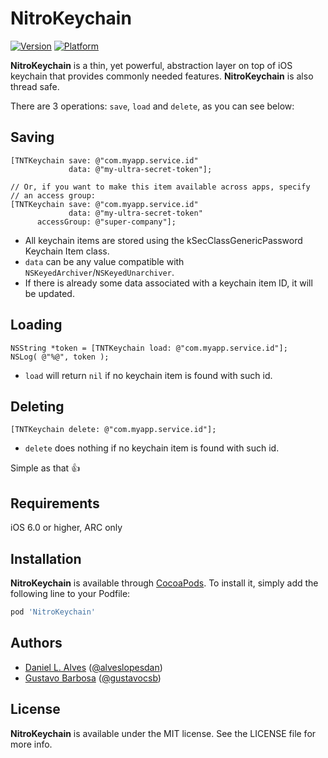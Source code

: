 NitroKeychain
=============
[![Version](http://cocoapod-badges.herokuapp.com/v/NitroKeychain/badge.png)](http://cocoadocs.org/docsets/NitroKeychain)
[![Platform](http://cocoapod-badges.herokuapp.com/p/NitroKeychain/badge.png)](http://cocoadocs.org/docsets/NitroKeychain)
<!-- [![TravisCI](https://travis-ci.org/danielalves/NitroKeychain.svg?branch=master)](https://travis-ci.org/danielalves/NitroKeychain) -->

**NitroKeychain** is a thin, yet powerful, abstraction layer on top of iOS keychain that provides commonly needed features. **NitroKeychain** is also thread safe.

There are 3 operations: `save`, `load` and `delete`, as you can see below:

Saving
------

```objc
[TNTKeychain save: @"com.myapp.service.id" 
             data: @"my-ultra-secret-token"];
             
// Or, if you want to make this item available across apps, specify 
// an access group:
[TNTKeychain save: @"com.myapp.service.id" 
             data: @"my-ultra-secret-token"
      accessGroup: @"super-company"];

```

- All keychain items are stored using the kSecClassGenericPassword Keychain Item class.
- `data` can be any value compatible with `NSKeyedArchiver`/`NSKeyedUnarchiver`.
- If there is already some data associated with a keychain item ID, it will be updated.

Loading
-------

```objc
NSString *token = [TNTKeychain load: @"com.myapp.service.id"];
NSLog( @"%@", token );
```

- `load` will return `nil` if no keychain item is found with such id.

Deleting
--------

```objc
[TNTKeychain delete: @"com.myapp.service.id"];
```

- `delete` does nothing if no keychain item is found with such id.

Simple as that :+1:

Requirements
------------

iOS 6.0 or higher, ARC only

Installation
------------

**NitroKeychain** is available through [CocoaPods](http://cocoapods.org). To install it, simply add the following line to your Podfile:

```ruby
pod 'NitroKeychain'
```

Authors
-------

- [Daniel L. Alves](http://github.com/danielalves) ([@alveslopesdan](https://twitter.com/alveslopesdan))
- [Gustavo Barbosa](http://github.com/barbosa) ([@gustavocsb](https://twitter.com/gustavocsb))

License
-------

**NitroKeychain** is available under the MIT license. See the LICENSE file for more info.
